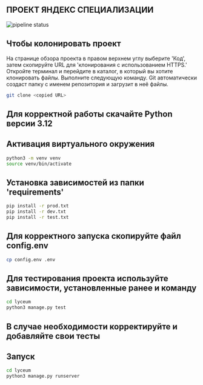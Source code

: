 ## ПРОЕКТ ЯНДЕКС СПЕЦИАЛИЗАЦИИ
![pipeline status](https://gitlab.crja72.ru/django/2024/autumn/course/students/172544-makarshelyag-course-1187/badges/main/pipeline.svg)

## Чтобы колонировать проект
На странице обзора проекта в правом верхнем углу выберите 'Код', затем скопируйте URL для 'клонирования с использованием HTTPS.'
Откройте терминал и перейдите в каталог, в который вы хотите клонировать файлы.
Выполните следующую команду. Git автоматически создаст папку с именем репозитория и загрузит в неё файлы.
```bash
git clone <copied URL>
``` 

## Для корректной работы скачайте Python версии 3.12
## Активация виртуального окружения
``` bash
python3 -m venv venv
source venv/bin/activate
```

## Установка зависимостей из папки 'requirements'
``` bash
pip install -r prod.txt
pip install -r dev.txt
pip install -r test.txt
```

## Для корректного запуска скопируйте файл config.env
``` bash
cp config.env .env
```

## Для тестирования проекта используйте зависимости, установленные ранее и команду
```bash
cd lyceum
python3 manage.py test
```
## В случае необходимости корректируйте и добавляйте свои тесты

## Запуск
``` bash
cd lyceum
python3 manage.py runserver
```